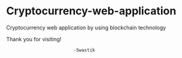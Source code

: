 # Cryptocurrency-web-application
Cryptocurrency web application by using blockchain technology



Thank you for visiting!
                             
                             
                             -Swastik

